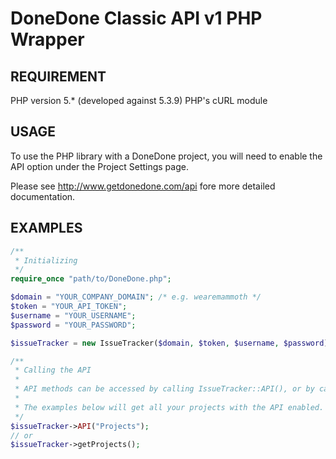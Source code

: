 # DoneDone Classic API v1 PHP Wrapper

## REQUIREMENT
PHP version 5.* (developed against 5.3.9)
PHP's cURL module

## USAGE
To use the PHP library with a DoneDone project, you will need to enable the API option under the Project Settings page.

Please see http://www.getdonedone.com/api fore more detailed documentation.

## EXAMPLES 
```php
/**
 * Initializing
 */
require_once "path/to/DoneDone.php";

$domain = "YOUR_COMPANY_DOMAIN"; /* e.g. wearemammoth */
$token = "YOUR_API_TOKEN";
$username = "YOUR_USERNAME";
$password = "YOUR_PASSWORD";

$issueTracker = new IssueTracker($domain, $token, $username, $password);

/**
 * Calling the API 
 *
 * API methods can be accessed by calling IssueTracker::API(), or by calling the equivalent shorthand.
 *
 * The examples below will get all your projects with the API enabled.
 */
$issueTracker->API("Projects");
// or
$issueTracker->getProjects();
```
